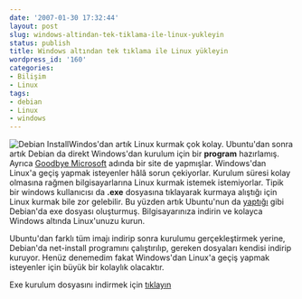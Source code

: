 ```yaml
---
date: '2007-01-30 17:32:44'
layout: post
slug: windows-altindan-tek-tiklama-ile-linux-yukleyin
status: publish
title: Windows altından tek tıklama ile Linux yükleyin
wordpress_id: '160'
categories:
- Bilişim
- Linux
tags:
- debian
- Linux
- windows
---
```


![Debian Install](http://blog.arsln.org/image/debianexe.jpg)Windos'dan artık Linux kurmak çok kolay. Ubuntu'dan sonra artık Debian da direkt Windows'dan kurulum için bir **program** hazırlamış. Ayrıca [Goodbye Microsoft](http://goodbye-microsoft.com/) adında bir site de yapmışlar. Windows'dan Linux'a geçiş yapmak isteyenler hâlâ sorun çekiyorlar. Kurulum süresi kolay olmasına rağmen bilgisayarlarına Linux kurmak istemek istemiyorlar. Tipik bir windows kullanıcısı da **.exe** dosyasına tıklayarak kurmaya alıştığı için Linux kurmak bile zor gelebilir. Bu yüzden artık Ubuntu'nun da [yaptığı](https://wiki.ubuntu.com/install.exe/Prototype) gibi Debian'da exe dosyası oluşturmuş. Bilgisayarınıza indirin ve kolayca Windows altında Linux'unuzu kurun.

Ubuntu'dan farklı tüm imajı indirip sonra kurulumu gerçekleştirmek yerine, Debian'da net-install programını çalıştırılıp, gereken dosyaları kendisi indirip kuruyor. Henüz denemedim fakat Windows'dan Linux'a geçiş yapmak isteyenler için büyük bir kolaylık olacaktır.

Exe kurulum dosyasını indirmek için [tıklayın](http://people.debian.org/~rmh/goodbye-microsoft/pub/debian.exe)
